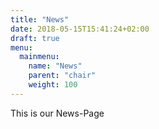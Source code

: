 ```yaml
---
title: "News"
date: 2018-05-15T15:41:24+02:00
draft: true
menu:
  mainmenu:
    name: "News"
    parent: "chair"
    weight: 100
---
```

This is our News-Page